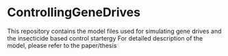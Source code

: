 # ControllingGeneDrives

This repository contains the model files used for simulating gene drives and the insecticide based control startergy
For detailed description of the model, please refer to the paper/thesis

